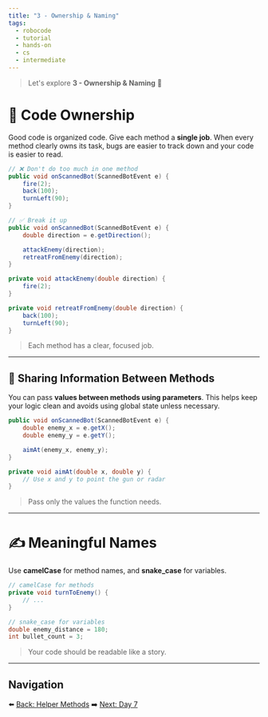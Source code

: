 ```yaml
---
title: "3 - Ownership & Naming"
tags:
  - robocode
  - tutorial
  - hands-on
  - cs
  - intermediate
---
```


> Let's explore **3 - Ownership & Naming** 🤖

# 🧠 Code Ownership

Good code is organized code. Give each method a **single job**. When every method clearly owns its task, bugs are easier to track down and your code is easier to read.

```java
// ❌ Don't do too much in one method
public void onScannedBot(ScannedBotEvent e) {
    fire(2);
    back(100);
    turnLeft(90);
}

// ✅ Break it up
public void onScannedBot(ScannedBotEvent e) {
    double direction = e.getDirection();

    attackEnemy(direction);
    retreatFromEnemy(direction);
}

private void attackEnemy(double direction) {
    fire(2);
}

private void retreatFromEnemy(double direction) {
    back(100);
    turnLeft(90);
}
```

> Each method has a clear, focused job.

---

## 🔁 Sharing Information Between Methods

You can pass **values between methods using parameters**. This helps keep your logic clean and avoids using global state unless necessary.

```java
public void onScannedBot(ScannedBotEvent e) {
    double enemy_x = e.getX();
    double enemy_y = e.getY();

    aimAt(enemy_x, enemy_y);
}

private void aimAt(double x, double y) {
    // Use x and y to point the gun or radar
}
```

> Pass only the values the function needs.

---

# ✍️ Meaningful Names

Use **camelCase** for method names, and **snake\_case** for variables.

```java
// camelCase for methods
private void turnToEnemy() {
    // ...
}

// snake_case for variables
double enemy_distance = 180;
int bullet_count = 3;
```

> Your code should be readable like a story.

---

## Navigation

⬅️ [Back: Helper Methods](/robocode/Day-6/01_helper_methods)
➡️ [Next: Day 7](/robocode/Day-7/index)
